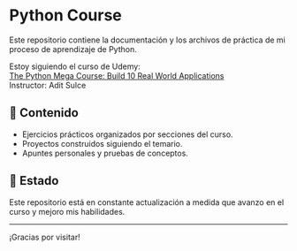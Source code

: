 # Python Course

Este repositorio contiene la documentación y los archivos de práctica de mi proceso de aprendizaje de Python.

Estoy siguiendo el curso de Udemy:  
[The Python Mega Course: Build 10 Real World Applications](https://www.udemy.com/course/former-python-mega-course-build-10-real-world-applications/)  
Instructor: Adit Sulce

## 📂 Contenido

- Ejercicios prácticos organizados por secciones del curso.
- Proyectos construidos siguiendo el temario.
- Apuntes personales y pruebas de conceptos.

## 🚧 Estado

Este repositorio está en constante actualización a medida que avanzo en el curso y mejoro mis habilidades.

---

¡Gracias por visitar!
